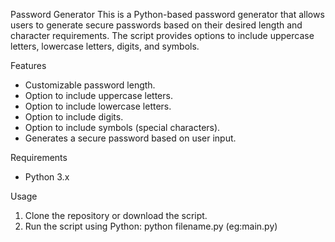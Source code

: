Password Generator
This is a Python-based password generator that allows users to generate secure passwords based on their desired length and character requirements. The script provides options to include uppercase letters, lowercase letters, digits, and symbols.

Features

- Customizable password length.
- Option to include uppercase letters.
- Option to include lowercase letters.
- Option to include digits.
- Option to include symbols (special characters).
- Generates a secure password based on user input.

Requirements
- Python 3.x

Usage
1. Clone the repository or download the script.
2. Run the script using Python:
   python filename.py  (eg:main.py)
